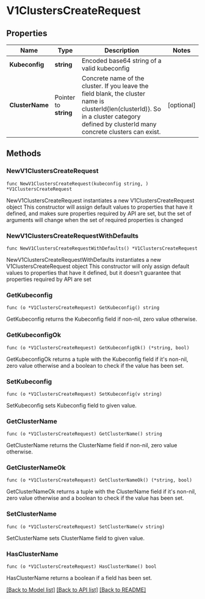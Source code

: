 # V1ClustersCreateRequest

## Properties

Name | Type | Description | Notes
------------ | ------------- | ------------- | -------------
**Kubeconfig** | **string** | Encoded base64 string of a valid kubeconfig | 
**ClusterName** | Pointer to **string** | Concrete name of the cluster. If you leave the field blank, the cluster name is clusterId{len(clusterId)}. So in a cluster category defined by clusterId many concrete clusters can exist. | [optional] 

## Methods

### NewV1ClustersCreateRequest

`func NewV1ClustersCreateRequest(kubeconfig string, ) *V1ClustersCreateRequest`

NewV1ClustersCreateRequest instantiates a new V1ClustersCreateRequest object
This constructor will assign default values to properties that have it defined,
and makes sure properties required by API are set, but the set of arguments
will change when the set of required properties is changed

### NewV1ClustersCreateRequestWithDefaults

`func NewV1ClustersCreateRequestWithDefaults() *V1ClustersCreateRequest`

NewV1ClustersCreateRequestWithDefaults instantiates a new V1ClustersCreateRequest object
This constructor will only assign default values to properties that have it defined,
but it doesn't guarantee that properties required by API are set

### GetKubeconfig

`func (o *V1ClustersCreateRequest) GetKubeconfig() string`

GetKubeconfig returns the Kubeconfig field if non-nil, zero value otherwise.

### GetKubeconfigOk

`func (o *V1ClustersCreateRequest) GetKubeconfigOk() (*string, bool)`

GetKubeconfigOk returns a tuple with the Kubeconfig field if it's non-nil, zero value otherwise
and a boolean to check if the value has been set.

### SetKubeconfig

`func (o *V1ClustersCreateRequest) SetKubeconfig(v string)`

SetKubeconfig sets Kubeconfig field to given value.


### GetClusterName

`func (o *V1ClustersCreateRequest) GetClusterName() string`

GetClusterName returns the ClusterName field if non-nil, zero value otherwise.

### GetClusterNameOk

`func (o *V1ClustersCreateRequest) GetClusterNameOk() (*string, bool)`

GetClusterNameOk returns a tuple with the ClusterName field if it's non-nil, zero value otherwise
and a boolean to check if the value has been set.

### SetClusterName

`func (o *V1ClustersCreateRequest) SetClusterName(v string)`

SetClusterName sets ClusterName field to given value.

### HasClusterName

`func (o *V1ClustersCreateRequest) HasClusterName() bool`

HasClusterName returns a boolean if a field has been set.


[[Back to Model list]](../README.md#documentation-for-models) [[Back to API list]](../README.md#documentation-for-api-endpoints) [[Back to README]](../README.md)


